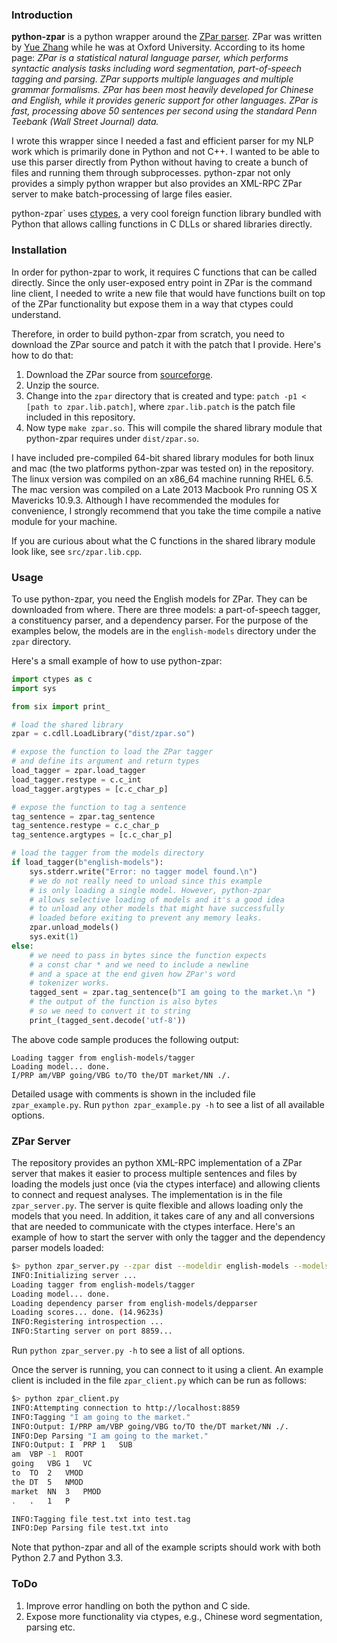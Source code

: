 ### Introduction

**python-zpar** is a python wrapper around the [ZPar parser](http://www.sutd.edu.sg/cmsresource/faculty/yuezhang/zpar.html). ZPar was written by [Yue Zhang](http://www.sutd.edu.sg/yuezhang.aspx) while he was at Oxford University. According to its home page: *ZPar is a statistical natural language parser, which performs syntactic analysis tasks including word segmentation, part-of-speech tagging and parsing. ZPar supports multiple languages and multiple grammar formalisms. ZPar has been most heavily developed for Chinese and English, while it provides generic support for other languages. ZPar is fast, processing above 50 sentences per second using the standard Penn Teebank (Wall Street Journal) data.*

I wrote this wrapper since I needed a fast and efficient parser for my NLP work which is primarily done in Python and not C++. I wanted to be able to use this parser directly from Python without having to create a bunch of files and running them through subprocesses. python-zpar not only provides a simply python wrapper but also provides an XML-RPC ZPar server to make batch-processing of large files easier.

python-zpar` uses [ctypes](https://docs.python.org/3.3/library/ctypes.html), a very cool foreign function library bundled with Python that allows calling functions in C DLLs or shared libraries directly.


### Installation
In order for python-zpar to work, it requires C functions that can be called directly. Since the only user-exposed entry point in ZPar is the command line client, I needed to write a new file that would have functions built on top of the ZPar functionality but expose them in a way that ctypes could understand.

Therefore, in order to build python-zpar from scratch, you need to download the ZPar source and patch it with the patch that I provide. Here's how to do that:

1. Download the ZPar source from [sourceforge](http://www.sourceforge.net/projects/zpar).
2. Unzip the source.
3. Change into the `zpar` directory that is created and type: `patch -p1 < [path to zpar.lib.patch]`, where `zpar.lib.patch` is the patch file included in this repository.
4. Now type `make zpar.so`. This will compile the shared library module that python-zpar requires under `dist/zpar.so`.

I have included pre-compiled 64-bit shared library modules for both linux and mac (the two platforms python-zpar was tested on) in the repository. The linux version was compiled on an x86_64 machine running RHEL 6.5. The mac version was compiled on a Late 2013 Macbook Pro running OS X Mavericks 10.9.3. Although I have recommended the modules for convenience, I strongly recommend that you take the time compile a native module for your machine.

If you are curious about what the C functions in the shared library module look like, see `src/zpar.lib.cpp`.

### Usage

To use python-zpar, you need the English models for ZPar. They can be downloaded from where. There are three models: a part-of-speech tagger, a constituency parser, and a dependency parser. For the purpose of the examples below, the models are in the `english-models` directory under the `zpar` directory.

Here's a small example of how to use python-zpar:

```python
import ctypes as c
import sys

from six import print_

# load the shared library
zpar = c.cdll.LoadLibrary("dist/zpar.so")

# expose the function to load the ZPar tagger
# and define its argument and return types
load_tagger = zpar.load_tagger
load_tagger.restype = c.c_int
load_tagger.argtypes = [c.c_char_p]

# expose the function to tag a sentence
tag_sentence = zpar.tag_sentence
tag_sentence.restype = c.c_char_p
tag_sentence.argtypes = [c.c_char_p]

# load the tagger from the models directory
if load_tagger(b"english-models"):
    sys.stderr.write("Error: no tagger model found.\n")
    # we do not really need to unload since this example
    # is only loading a single model. However, python-zpar
    # allows selective loading of models and it's a good idea
    # to unload any other models that might have successfully
    # loaded before exiting to prevent any memory leaks.
    zpar.unload_models()
    sys.exit(1)
else:
    # we need to pass in bytes since the function expects
    # a const char * and we need to include a newline
    # and a space at the end given how ZPar's word
    # tokenizer works.
    tagged_sent = zpar.tag_sentence(b"I am going to the market.\n ")
    # the output of the function is also bytes
    # so we need to convert it to string
    print_(tagged_sent.decode('utf-8'))


```

The above code sample produces the following output:

```
Loading tagger from english-models/tagger
Loading model... done.
I/PRP am/VBP going/VBG to/TO the/DT market/NN ./.
```

Detailed usage with comments is shown in the included file `zpar_example.py`. Run `python zpar_example.py -h` to see a list of all available options.


### ZPar Server
The repository provides an python XML-RPC implementation of a ZPar server that makes it easier to process multiple sentences and files by loading the models just once (via the ctypes interface) and allowing clients to connect and request analyses. The implementation is in the file `zpar_server.py`. The server is quite flexible and allows loading only the models that you need. In addition, it takes care of any and all conversions that are needed to communicate with the ctypes interface. Here's an example of how to start the server with only the tagger and the dependency parser models loaded:

```bash
$> python zpar_server.py --zpar dist --modeldir english-models --models tagger depparser
INFO:Initializing server ...
Loading tagger from english-models/tagger
Loading model... done.
Loading dependency parser from english-models/depparser
Loading scores... done. (14.9623s)
INFO:Registering introspection ...
INFO:Starting server on port 8859...
```

Run `python zpar_server.py -h` to see a list of all options.


Once the server is running, you can connect to it using a client. An example client is included in the file `zpar_client.py` which can be run as follows:

```bash
$> python zpar_client.py
INFO:Attempting connection to http://localhost:8859
INFO:Tagging "I am going to the market."
INFO:Output: I/PRP am/VBP going/VBG to/TO the/DT market/NN ./.
INFO:Dep Parsing "I am going to the market."
INFO:Output: I  PRP 1   SUB
am  VBP -1  ROOT
going   VBG 1   VC
to  TO  2   VMOD
the DT  5   NMOD
market  NN  3   PMOD
.   .   1   P

INFO:Tagging file test.txt into test.tag
INFO:Dep Parsing file test.txt into

```

Note that python-zpar and all of the example scripts should work with both Python 2.7 and Python 3.3.

### ToDo

1. Improve error handling on both the python and C side.
2. Expose more functionality via ctypes, e.g., Chinese word segmentation, parsing etc.
